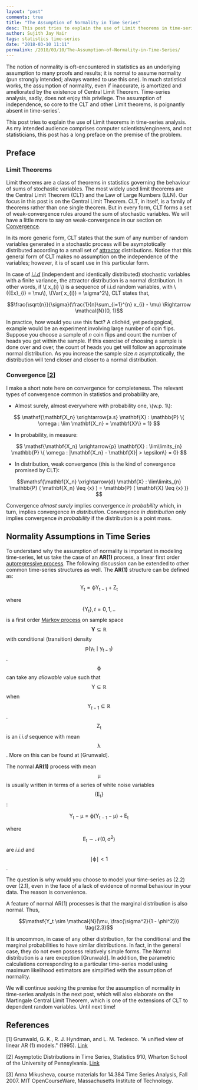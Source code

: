 ```yaml
---
layout: "post"
comments: true
title: "The Assumption of Normality in Time Series"
desc: This post tries to explain the use of Limit theorems in time-series analysis
author: Sujith Jay Nair
tags: statistics time-series
date: "2018-03-10 11:11"
permalink: /2018/03/10/The-Assumption-of-Normality-in-Time-Series/
---
```


The notion of normality is oft-encountered in statistics as an underlying assumption to many proofs and results; it is normal to assume normality (pun strongly intended; always wanted to use this one). In much statistical works, the assumption of normality, even if inaccurate, is amortized and ameliorated by the existence of Central Limit Theorem. Time-series analysis, sadly, does not enjoy this privilege. The assumption of independence, so core to the CLT and other Limit theorems, is poignantly absent in time-series'.

This post tries to explain the use of Limit theorems in time-series analysis. <!--break--> As my intended audience comprises computer scientists/engineers, and not statisticians, this post has a long preface on the premise of the problem.

## Preface
### Limit Theorems
Limit theorems are a class of theorems in statistics governing the behaviour of sums of stochastic variables. The most widely used limit theorems are the Central Limit Theorem (CLT) and the Law of Large Numbers (LLN). Our focus in this post is on the Central Limit Theorem. CLT, in itself, is a family of theorems rather than one single theorem. But in every form, CLT forms a set of weak-convergence rules around the sum of stochastic variables. We will have a little more to say on weak-convergence in our section on [Convergence](#convergence).

In its more generic form, CLT states that the sum of any number of random variables generated in a stochastic process will be asymptotically distributed according to a small set of [attractor](https://en.wikipedia.org/wiki/Attractor) distributions. Notice that this general form of CLT makes no assumption on the independence of the variables; however, it is of scant use in this particular form.

In case of [_i.i.d_](https://en.wikipedia.org/wiki/Independent_and_identically_distributed_random_variables) (independent and identically distributed) stochastic variables with a finite variance, the attractor distribution is a normal distribution. In other words, if \\( x\_{i} \\) is a sequence of i.i.d random variables, with \\({Ex}\_{i} = \mu\\), \\(Var( x\_{i}) = \sigma^2\\), CLT states that,

$$\frac{\sqrt{n}}{\sigma}(\frac{1}{n}\sum_{i=1}^{n} x_{i} - \mu) \Rightarrow \mathcal{N}(0, 1)$$

In practice, how would you use this fact? A clichéd, yet pedagogical, example would be an experiment involving large number of coin flips. Suppose you choose a sample of _n_ coin flips and count the number of heads you get within the sample. If this exercise of choosing a sample is done over and over, the count of heads you get will follow an approximate normal distribution. As you increase the sample size _n_ asymptotically, the distribution will tend closer and closer to a normal distribution.


### Convergence [[2](#references)]
I make a short note here on convergence for completeness. The relevant types of convergence common in statistics and probability are,
* Almost surely, almost everywhere with probability one, \\(w.p.  1\\):


$$ \mathsf{\mathbf{X_n} \xrightarrow{a.s} \mathbf{X} : \mathbb{P} \{ \omega : \lim \mathbf{X_n} = \mathbf{X}\} = 1} $$

* In probability, in measure:


$$ \mathsf{\mathbf{X_n} \xrightarrow{p} \mathbf{X} : \lim\limits_{n} \mathbb{P} \{ \omega : |\mathbf{X_n} - \mathbf{X}| > \epsilon\} = 0} $$

* In distribution, weak convergence (this is the kind of convergence promised by CLT):


$$\mathsf{\mathbf{X_n} \xrightarrow{d} \mathbf{X} : \lim\limits_{n} \mathbb{P} ( \mathbf{X_n} \leq {x} ) = \mathbb{P} ( \mathbf{X} \leq {x} )} $$


Convergence _almost surely_ implies convergence _in probability_ which, in turn, implies convergence _in distribution_. Convergence _in distribution_ only implies convergence _in probability_ if the distribution is a point mass.

## Normality Assumptions in Time Series
To understand why the assumption of normality is important in modeling time-series, let us take the case of an **AR(1)** process, a linear first order [autoregressive process](https://en.wikipedia.org/wiki/Autoregressive_model). The following discussion can be extended to other common time-series structures as well. The **AR(1)** structure can be defined as:

$$\mathsf{Y_t = {\phi}Y_{t-1} + Z_t} \tag{2.1}$$

where $$\mathsf{\{Y_t\}}, t = 0, 1,.. $$ is a first order [Markov process](http://mathworld.wolfram.com/MarkovProcess.html) on sample space $$\mathbf{Y} \subseteq \mathbb{R} $$ with conditional (transition) density $$\mathsf{p(y_t \mid y_{t-1})} $$. $$\mathsf{\phi}$$ can take any _allowable_ value such that $$\mathsf{Y} \subseteq \mathbb{R} $$ when $$\mathsf{Y}_{t-1} \subseteq \mathbb{R} $$. $$\mathsf{Z_t}$$ is an _i.i.d_ sequence with mean $$\mathsf{\lambda}$$. More on this can be found at [Grunwald].

The normal **AR(1)** process with mean $$\mathsf{\mu}$$ is usually written in terms of a series of white noise variables $$\mathsf{\{E_t\}}$$:

$$\mathsf{Y_t - \mu = \phi(Y_{t-1} - \mu) + E_t} \tag{2.2}$$

where $$\mathsf{E_t \sim \mathcal{N}(0, \sigma^2)} $$ are _i.i.d_ and $$\mathsf{\mid \phi\mid < 1}$$.

The question is why would you choose to model your time-series as (2.2) over (2.1), even in the face of a lack of evidence of normal behaviour in your data. The reason is convenience.

A feature of normal AR(1) processes is that the marginal distribution is also normal. Thus,

$$\mathsf{Y_t \sim \mathcal{N}(\mu, \frac{\sigma^2}{1 - \phi^2})} \tag{2.3}$$

It is uncommon, in case of any other distribution, for the conditional and the marginal probabilities to have similar distributions. In fact, in the general case, they do not even possess relatively simple forms. The Normal distribution is a rare exception [Grunwald]. In addition, the parametric calculations corresponding to a particular time-series model using maximum likelihood estimators are simplified with the assumption of normality.

We will continue seeking the premise for the assumption of normality in time-series analysis in the next post, which will also elaborate on the Martingale Central Limit Theorem, which is one of the extensions of CLT to dependent random variables. Until next time!


## References
[1] Grunwald, G. K., R. J. Hyndman, and L. M. Tedesco. "A unified view of linear AR (1) models." (1995). [Link](https://robjhyndman.com/papers/ar1.pdf)

[2] Asymptotic Distributions in Time Series, Statistics 910, Wharton School of the University of Pennsylvania. [Link](http://www-stat.wharton.upenn.edu/~stine/stat910/lectures/11_clt.pdf)

[3] Anna Mikusheva, course materials for 14.384 Time Series Analysis, Fall 2007. MIT OpenCourseWare,
Massachusetts Institute of Technology.
